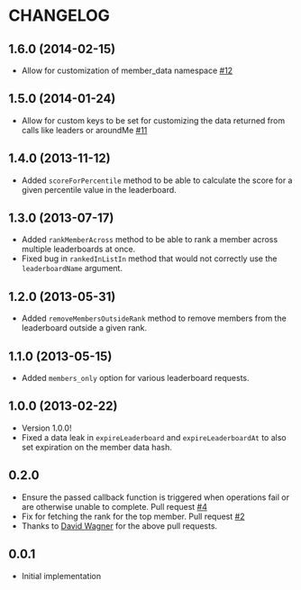 # CHANGELOG

## 1.6.0 (2014-02-15)

*  Allow for customization of member_data namespace [#12](https://github.com/agoragames/leaderboard-coffeescript/pull/12)

## 1.5.0 (2014-01-24)

* Allow for custom keys to be set for customizing the data returned from calls like leaders or aroundMe [#11](https://github.com/agoragames/leaderboard-coffeescript/pull/11)

## 1.4.0 (2013-11-12)

* Added `scoreForPercentile` method to be able to calculate the score for a given percentile value in the leaderboard.

## 1.3.0 (2013-07-17)

* Added `rankMemberAcross` method to be able to rank a member across multiple leaderboards at once.
* Fixed bug in `rankedInListIn` method that would not correctly use the `leaderboardName` argument.

## 1.2.0 (2013-05-31)

* Added `removeMembersOutsideRank` method to remove members from the leaderboard outside a given rank.

## 1.1.0 (2013-05-15)

* Added `members_only` option for various leaderboard requests.

## 1.0.0 (2013-02-22)

* Version 1.0.0!
* Fixed a data leak in `expireLeaderboard` and `expireLeaderboardAt` to also set expiration on the member data hash.

## 0.2.0

* Ensure the passed callback function is triggered when operations fail or are otherwise unable to complete. Pull request [#4](https://github.com/agoragames/leaderboard-coffeescript/pull/4)
* Fix for fetching the rank for the top member. Pull request [#2](https://github.com/agoragames/leaderboard-coffeescript/pull/2)
* Thanks to [David Wagner](https://github.com/mnem) for the above pull requests.

## 0.0.1

* Initial implementation
